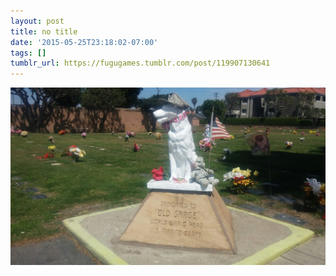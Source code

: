 ```yaml
---
layout: post
title: no title
date: '2015-05-25T23:18:02-07:00'
tags: []
tumblr_url: https://fugugames.tumblr.com/post/119907130641
---
```

 ![](/tumblr_files/tumblr_noxt62OWJ11tgne1po1_1280.jpg)  
